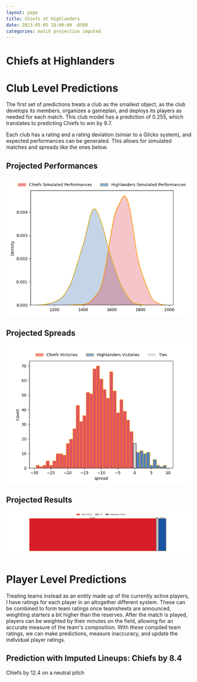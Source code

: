 ```yaml
---  
layout: page  
title: Chiefs at Highlanders  
date: 2023-05-05 18:00:00 -0500  
categories: match projection imputed  
---
```

# Chiefs at Highlanders

# Club Level Predictions


The first set of predictions treats a club as the smallest object, as the club develops its members, organizes a gameplan, and deploys its players as needed for each match. This club model has a prediction of 0.255, which translates to predicting Chiefs to win by 9.7.

Each club has a rating and a rating deviation (simiar to a Glicko system), and expected performances can be generated. This allows for simulated matches and spreads like the ones below.
## Projected Performances


![Projected Performances](plots/performances_2023-05-05-Highlanders-Chiefs.png)
## Projected Spreads


![Projected Spreads](plots/spreads_2023-05-05-Highlanders-Chiefs.png)
## Projected Results


![Projected Results](plots/resultbar_2023-05-05-Highlanders-Chiefs.png)
# Player Level Predictions


Treating teams instead as an entity made up of the currently active players, I have ratings for each player in an altogether different system. These can be combined to form team ratings once teamsheets are announced, weighting starters a bit higher than the reserves. After the match is played, players can be weighted by their minutes on the field, allowing for an accurate measure of the team's composition. With these compiled team ratings, we can make predictions, measure inaccuracy, and update the individual player ratings.
## Prediction with Imputed Lineups: Chiefs by 8.4


Chiefs by 12.4 on a neutral pitch

